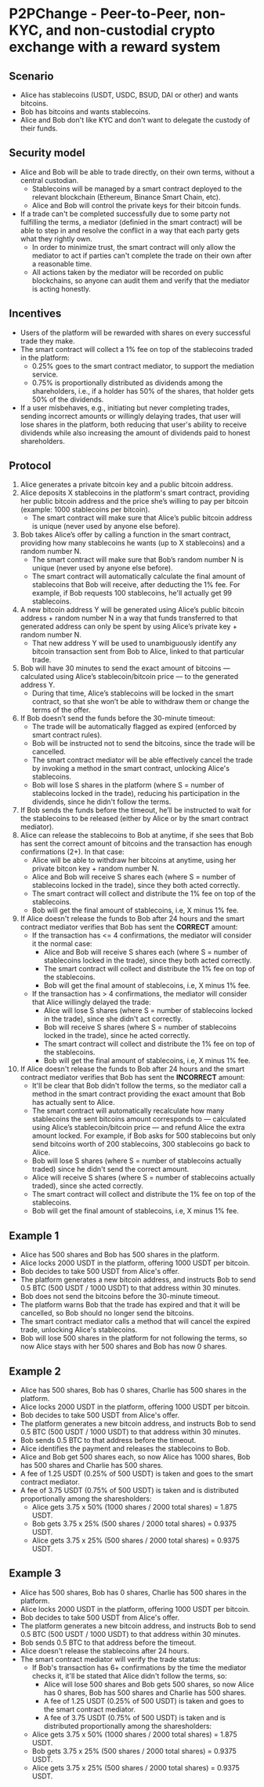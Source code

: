 # P2PChange - Peer-to-Peer, non-KYC, and non-custodial crypto exchange with a reward system

## Scenario
* Alice has stablecoins (USDT, USDC, BSUD, DAI or other) and wants bitcoins.
* Bob has bitcoins and wants stablecoins.
* Alice and Bob don't like KYC and don't want to delegate the custody of their funds.
 
## Security model
* Alice and Bob will be able to trade directly, on their own terms, without a central custodian.
  - Stablecoins will be managed by a smart contract deployed to the relevant blockchain (Ethereum, Binance Smart Chain, etc).
  - Alice and Bob will control the private keys for their bitcoin funds.
* If a trade can't be completed successfully due to some party not fulfilling the terms, a mediator (definied in the smart contract) will be able to step in and resolve the conflict in a way that each party gets what they rightly own.
  - In order to minimize trust, the smart contract will only allow the mediator to act if parties can't complete the trade on their own after a reasonable time.
  - All actions taken by the mediator will be recorded on public blockchains, so anyone can audit them and verify that the mediator is acting honestly.

## Incentives
* Users of the platform will be rewarded with shares on every successful trade they make.
* The smart contract will collect a 1% fee on top of the stablecoins traded in the platform:
    - 0.25% goes to the smart contract mediator, to support the mediation service.
    - 0.75% is proportionally distributed as dividends among the shareholders, i.e., if a holder has 50% of the shares, that holder gets 50% of the dividends.
* If a user misbehaves, e.g., initiating but never completing trades, sending incorrect amounts or willingly delaying trades, that user will lose shares in the platform, both reducing that user's ability to receive dividends while also increasing the amount of dividends paid to honest shareholders. 

## Protocol
 1. Alice generates a private bitcoin key and a public bitcoin address.
 2. Alice deposits X stablecoins in the platform's smart contract, providing her public bitcoin address and the price she’s willing to pay per bitcoin (example: 1000 stablecoins per bitcoin).
    - The smart contract will make sure that Alice’s public bitcoin address is unique (never used by anyone else before).
 3. Bob takes Alice’s offer by calling a function in the smart contract, providing how many stablecoins he wants (up to X stablecoins) and a random number N.
    - The smart contract will make sure that Bob’s random number N is unique (never used by anyone else before).
    - The smart contract will automatically calculate the final amount of stablecoins that Bob will receive, after deducting the 1% fee. For example, if Bob requests 100 stablecoins, he'll actually get 99 stablecoins.
 4. A new bitcoin address Y will be generated using Alice’s public bitcoin address + random number N in a way that funds transferred to that generated address can only be  spent by using Alice’s private key + random number N.
    - That new address Y will be used to unambiguously identify any bitcoin transaction sent from Bob to Alice, linked to that particular trade.
 5. Bob will have 30 minutes to send the exact amount of bitcoins — calculated using Alice’s stablecoin/bitcoin price — to the generated address Y.
    - During that time, Alice’s stablecoins will be locked in the smart contract, so that she won’t be able to withdraw them or change the terms of the offer.
 6. If Bob doesn’t send the funds before the 30-minute timeout:
    - The trade will be automatically flagged as expired (enforced by smart contract rules).
    - Bob will be instructed not to send the bitcoins, since the trade will be cancelled.
    - The smart contract mediator will be able effectively cancel the trade by invoking a method in the smart contract, unlocking Alice's stablecoins.
    - Bob will lose S shares in the platform (where S = number of stablecoins locked in the trade), reducing his participation in the dividends, since he didn't follow the terms.
 7. If Bob sends the funds before the timeout, he’ll be instructed to wait for the stablecoins to be released (either by Alice or by the smart contract mediator).
 8. Alice can release the stablecoins to Bob at anytime, if she sees that Bob has sent the correct amount of bitcoins and the transaction has enough confirmations (2+). In that case:
    - Alice will be able to withdraw her bitcoins at anytime, using her private bitcon key + random number N.
    - Alice and Bob will receive S shares each (where S = number of stablecoins locked in the trade), since they both acted correctly.
    - The smart contract will collect and distribute the 1% fee on top of the stablecoins.
    - Bob will get the final amount of stablecoins, i.e, X minus 1% fee.
 9. If Alice doesn't release the funds to Bob after 24 hours and the smart contract mediator verifies that Bob has sent the **CORRECT** amount:
    - If the transaction has <= 4 confirmations, the mediator will consider it the normal case:
      * Alice and Bob will receive S shares each (where S = number of stablecoins locked in the trade), since they both acted correctly.
      * The smart contract will collect and distribute the 1% fee on top of the stablecoins.
      * Bob will get the final amount of stablecoins, i.e, X minus 1% fee.
    - If the transaction has > 4 confirmations, the mediator will consider that Alice willingly delayed the trade:
      * Alice will lose S shares (where S = number of stablecoins locked in the trade), since she didn't act correctly.
      * Bob will receive S shares (where S = number of stablecoins locked in the trade), since he acted correctly.
      * The smart contract will collect and distribute the 1% fee on top of the stablecoins.
      * Bob will get the final amount of stablecoins, i.e, X minus 1% fee.
10. If Alice doesn't release the funds to Bob after 24 hours and the smart contract mediator verifies that Bob has sent the **INCORRECT** amount: 
    - It'll be clear that Bob didn't follow the terms, so the mediator call a method in the smart contract providing the exact amount that Bob has actually sent to Alice.
    - The smart contract will automatically recalculate how many stablecoins the sent bitcoins amount corresponds to — calculated using Alice’s stablecoin/bitcoin price — and refund Alice the extra amount locked. For example, if Bob asks for 500 stablecoins but only send bitcoins worth of 200 stablecoins, 300 stablecoins go back to Alice.
    - Bob will lose S shares (where S = number of stablecoins actually traded) since he didn't send the correct amount.
    - Alice will receive S shares (where S = number of stablecoins actually traded), since she acted correctly.
    - The smart contract will collect and distribute the 1% fee on top of the stablecoins.
    - Bob will get the final amount of stablecoins, i.e, X minus 1% fee.


## Example 1
* Alice has 500 shares and Bob has 500 shares in the platform.
* Alice locks 2000 USDT in the platform, offering 1000 USDT per bitcoin.
* Bob decides to take 500 USDT from Alice's offer.
* The platform generates a new bitcoin address, and instructs Bob to send 0.5 BTC (500 USDT / 1000 USDT) to that address within 30 minutes.
* Bob does not send the bitcoins before the 30-minute timeout.
* The platform warns Bob that the trade has expired and that it will be cancelled, so Bob should no longer send the bitcoins.
* The smart contract mediator calls a method that will cancel the expired trade, unlocking Alice's stablecoins.
* Bob will lose 500 shares in the platform for not following the terms, so now Alice stays with her 500 shares and Bob has now 0 shares.

## Example 2
* Alice has 500 shares, Bob has 0 shares, Charlie has 500 shares in the platform.
* Alice locks 2000 USDT in the platform, offering 1000 USDT per bitcoin.
* Bob decides to take 500 USDT from Alice's offer.
* The platform generates a new bitcoin address, and instructs Bob to send 0.5 BTC (500 USDT / 1000 USDT) to that address within 30 minutes.
* Bob sends 0.5 BTC to that address before the timeout.
* Alice identifies the payment and releases the stablecoins to Bob.
* Alice and Bob get 500 shares each, so now Alice has 1000 shares, Bob has 500 shares and Charlie has 500 shares.
* A fee of 1.25 USDT (0.25% of 500 USDT) is taken and goes to the smart contract mediator.
* A fee of 3.75 USDT (0.75% of 500 USDT) is taken and is distributed proportionally among the sharesholders:
  - Alice gets 3.75 x 50% (1000 shares / 2000 total shares) = 1.875 USDT.
  - Bob gets 3.75 x 25% (500 shares / 2000 total shares) = 0.9375 USDT.
  - Alice gets 3.75 x 25% (500 shares / 2000 total shares) = 0.9375 USDT.
  
## Example 3
* Alice has 500 shares, Bob has 0 shares, Charlie has 500 shares in the platform.
* Alice locks 2000 USDT in the platform, offering 1000 USDT per bitcoin.
* Bob decides to take 500 USDT from Alice's offer.
* The platform generates a new bitcoin address, and instructs Bob to send 0.5 BTC (500 USDT / 1000 USDT) to that address within 30 minutes.
* Bob sends 0.5 BTC to that address before the timeout.
* Alice doesn't release the stablecoins after 24 hours.
* The smart contract mediator will verify the trade status:
  - If Bob's transaction has 6+ confirmations by the time the mediator checks it, it'll be stated that Alice didn't follow the terms, so:
    * Alice will lose 500 shares and Bob gets 500 shares, so now Alice has 0 shares, Bob has 500 shares and Charlie has 500 shares.
    * A fee of 1.25 USDT (0.25% of 500 USDT) is taken and goes to the smart contract mediator.  
    * A fee of 3.75 USDT (0.75% of 500 USDT) is taken and is distributed proportionally among the sharesholders:
  -  Alice gets 3.75 x 50% (1000 shares / 2000 total shares) = 1.875 USDT.
  - Bob gets 3.75 x 25% (500 shares / 2000 total shares) = 0.9375 USDT.
  - Alice gets 3.75 x 25% (500 shares / 2000 total shares) = 0.9375 USDT.
  

